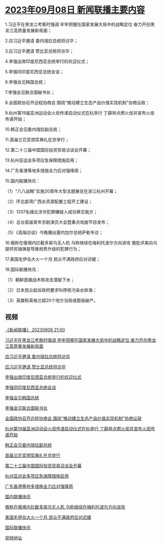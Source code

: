 # [2023年09月08日 新闻联播主要内容](https://tv.cctv.com/lm/xwlb/day/20230908.shtml)

1.习近平在黑龙江考察时强调 牢牢把握在国家发展大局中的战略定位 奋力开创黑龙江高质量发展新局面；

2.应习近平邀请 委内瑞拉总统将访华；

3.应习近平邀请 赞比亚总统将访华；

4.李强出席印度尼西亚总统举行的欢迎仪式；

5.李强同印度尼西亚总统会谈；

6.李强会见韩国总统；

7.李强会见联合国秘书长；

8.全国政协召开远程协商会 围绕“推动建立生态产品价值实现机制”协商议政；

9.杭州第19届亚洲运动会火炬传递启动仪式在杭举行 丁薛祥点燃火炬并宣布火炬传递开始；

10.韩正会见委内瑞拉副总统；

11.首届兰花奖颁奖典礼在京举行；

12.第二十三届中国国际投资贸易洽谈会开幕；

13.杭州亚运会多项应急保障措施启用；

14.广东香港等地多措施全力应对强降雨；

15.国内联播快讯：

（1）“八八战略”实施20周年大型主题展览在浙江杭州开幕；

（2）环北部湾广西水资源配置工程开工建设；

（3）1207名缅北涉诈犯罪嫌疑人成功移交我方；

（4）总台首届青年京剧演员大会暨重点戏曲节目发布；

（5）《高端访谈》今晚播出塞内加尔总统萨勒专访；

16.俄称在俄境内拦截多架乌无人机 乌称继续在梅利托波尔方向进攻 俄批评美向乌提供贫铀弹是导致局势升级的犯罪行为；

17.美国毛伊岛大火一个月 民众不满政府应对迟缓；

18.国际联播快讯：

（1）朝鲜首艘战术核攻击潜艇下水；

（2）日本民众起诉政府要求叫停核污染水排海；

（3）英媒称英格兰超20个地方当局或面临破产。

## 视频

[《新闻联播》 20230908 21:00](https://tv.cctv.com/2023/09/09/VIDECUCiwxeLggMvsFkkO7DK230909.shtml)

[习近平在黑龙江考察时强调 牢牢把握在国家发展大局中的战略定位 奋力开创黑龙江高质量发展新局面](https://tv.cctv.com/2023/09/08/VIDEgTj9pgc6tsZ8Jy0y0sbk230908.shtml)

[应习近平邀请 委内瑞拉总统将访华](https://tv.cctv.com/2023/09/08/VIDEZlwb7woQpSiCK58v1ewq230908.shtml)

[应习近平邀请 赞比亚总统将访华](https://tv.cctv.com/2023/09/08/VIDE3QOlOA4i0W1ihVA0khQI230908.shtml)

[李强出席印度尼西亚总统举行的欢迎仪式](https://tv.cctv.com/2023/09/08/VIDEFL38c7L0ROwZjCE0ftiX230908.shtml)

[李强同印度尼西亚总统会谈](https://tv.cctv.com/2023/09/08/VIDEBll1WRCZ9CHKKelpjt2E230908.shtml)

[李强会见韩国总统](https://tv.cctv.com/2023/09/08/VIDEt2MISMZxR5YJkOmuRzrj230908.shtml)

[李强会见联合国秘书长](https://tv.cctv.com/2023/09/08/VIDEkxgD51s4xIhkIbZRGBh9230908.shtml)

[全国政协召开远程协商会 围绕“推动建立生态产品价值实现机制”协商议政](https://tv.cctv.com/2023/09/08/VIDE1SF7vFb8w7BeKwzXKW2F230908.shtml)

[杭州第19届亚洲运动会火炬传递启动仪式在杭举行 丁薛祥点燃火炬并宣布火炬传递开始](https://tv.cctv.com/2023/09/08/VIDEVro3W4yvc1ykB1jJyyrl230908.shtml)

[韩正会见委内瑞拉副总统](https://tv.cctv.com/2023/09/08/VIDEQAH2Spebq2x61VV6sfbm230908.shtml)

[首届兰花奖颁奖典礼在京举行](https://tv.cctv.com/2023/09/08/VIDET7ZmZMwcwprsXj5BI4Ks230908.shtml)

[第二十三届中国国际投资贸易洽谈会开幕](https://tv.cctv.com/2023/09/08/VIDEZwjFb1AwCHidZI2lLmk2230908.shtml)

[杭州亚运会多项应急保障措施启用](https://tv.cctv.com/2023/09/08/VIDELsp3CMg1CdvG0RF5CQ86230908.shtml)

[广东香港等地多措施全力应对强降雨](https://tv.cctv.com/2023/09/08/VIDEnkDOlO9GAhBL1qiMfAZN230908.shtml)

[国内联播快讯](https://tv.cctv.com/2023/09/08/VIDEeI52OvUCBob3qWrAfDC2230908.shtml)

[俄称在俄境内拦截多架乌无人机 乌称继续在梅利托波尔方向进攻](https://tv.cctv.com/2023/09/08/VIDEtzWdK6Wvb1ODCY9i4O5m230908.shtml)

[美国毛伊岛大火一个月 民众不满政府应对迟缓](https://tv.cctv.com/2023/09/08/VIDEhjtJPZLkI9vr1tsNg9l9230908.shtml)

[国际联播快讯](https://tv.cctv.com/2023/09/08/VIDENDSZSCqWW6ug5x8Bfcx0230908.shtml)

[视频地址](https://tv.cctv.com/lm/xwlb/day/20230908.shtml) 

